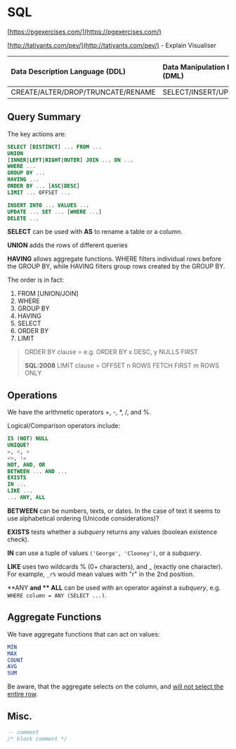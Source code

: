 # SQL

[https://pgexercises.com/](https://pgexercises.com/)

[http://tatiyants.com/pev/](http://tatiyants.com/pev/) - Explain Visualiser



| Data Description Language \(DDL\) | Data Manipulation Language \(DML\) | Data Control Language \(DCL\) | Transaction Control Language \(TCL\) |
| :--- | :--- | :--- | :--- |
| CREATE/ALTER/DROP/TRUNCATE/RENAME | SELECT/INSERT/UPDATE/DELETE | GRANT/REVOKE | BEGIN/COMMIT/ROLLBACK/SAVEPOINT |

## Query Summary

The key actions are:

```SQL
SELECT [DISTINCT] ... FROM ...
UNION
[INNER|LEFT|RIGHT|OUTER] JOIN ... ON ...
WHERE ...
GROUP BY ...
HAVING ...
ORDER BY ... [ASC|DESC]
LIMIT ... OFFSET ...

INSERT INTO ... VALUES ...
UPDATE ... SET ... [WHERE ...]
DELETE ...
```

**SELECT** can be used with **AS** to rename a table or a column.

**UNION** adds the rows of different queries

**HAVING** allows aggregate functions. WHERE filters individual rows before the GROUP BY, while HAVING filters group rows created by the GROUP BY.

The order is in fact:

1. FROM \[UNION/JOIN\]
2. WHERE
3. GROUP BY
4. HAVING
5. SELECT
6. ORDER BY
7. LIMIT

> ORDER BY clause = e.g. ORDER BY x DESC, y NULLS FIRST
>
> **SQL:2008** LIMIT clause = OFFSET n ROWS FETCH FIRST m ROWS ONLY

## Operations

We have the arithmetic operators +, -, \*, /, and %.

Logical/Comparison operators include:

```SQL
IS (NOT) NULL
UNIQUE?
=, <, >
<>, !=
NOT, AND, OR
BETWEEN ... AND ...
EXISTS
IN ...
LIKE ...
... ANY, ALL
```

**BETWEEN** can be numbers, texts, or dates. In the case of text it seems to use alphabetical ordering \(Unicode considerations\)?

**EXISTS** tests whether a _subquery_ returns any values \(boolean existence check\).

**IN** can use a tuple of values `('George', 'Clooney')`, or a _subquery_.

**LIKE** uses two wildcards % \(0+ characters\), and \_ \(exactly one character\). For example, `_r%` would mean values with "r" in the 2nd position.

**ANY **and ** ALL** can be used with an operator against a _subquery_, e.g. `WHERE column = ANY (SELECT ...)`.

## Aggregate Functions

We have aggregate functions that can act on values:

```SQL
MIN
MAX
COUNT
AVG
SUM
```

Be aware, that the aggregate selects on the column, and [will not select the entire row](https://bernardoamc.github.io/sql/2015/05/04/group-by-non-aggregate-columns/).

## Misc.

```SQL
-- comment
/* block comment */
```



